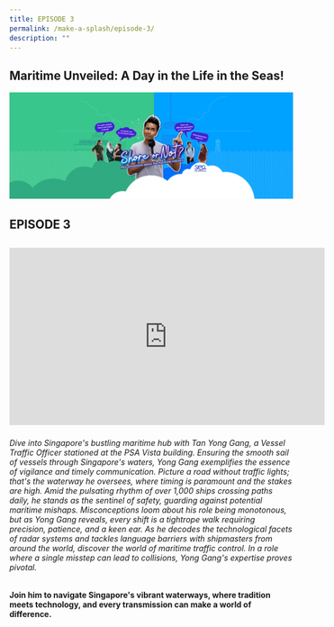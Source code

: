 ```yaml
---
title: EPISODE 3
permalink: /make-a-splash/episode-3/
description: ""
---
```

## Maritime Unveiled: A Day in the Life in the Seas!

![](/images/mpa_shore%20or%20not_kv_1920x720_21aug23-01.jpg)

## EPISODE 3
## 
<iframe allowfullscreen="" allow="accelerometer; autoplay; clipboard-write; encrypted-media; gyroscope; picture-in-picture; web-share" frameborder="0" title="YouTube video player" src="https://www.youtube.com/embed/1rbu6PWARtw?si=dDuz8BSxvPsLGLPx" height="315" width="560"></iframe>

###### Dive into Singapore's bustling maritime hub with Tan Yong Gang, a Vessel Traffic Officer stationed at the PSA Vista building. Ensuring the smooth sail of vessels through Singapore's waters, Yong Gang exemplifies the essence of vigilance and timely communication. Picture a road without traffic lights; that's the waterway he oversees, where timing is paramount and the stakes are high. Amid the pulsating rhythm of over 1,000 ships crossing paths daily, he stands as the sentinel of safety, guarding against potential maritime mishaps. Misconceptions loom about his role being monotonous, but as Yong Gang reveals, every shift is a tightrope walk requiring precision, patience, and a keen ear. As he decodes the technological facets of radar systems and tackles language barriers with shipmasters from around the world, discover the world of maritime traffic control. In a role where a single misstep can lead to collisions, Yong Gang's expertise proves pivotal.

**Join him to navigate Singapore's vibrant waterways, where tradition meets technology, and every transmission can make a world of difference.**
